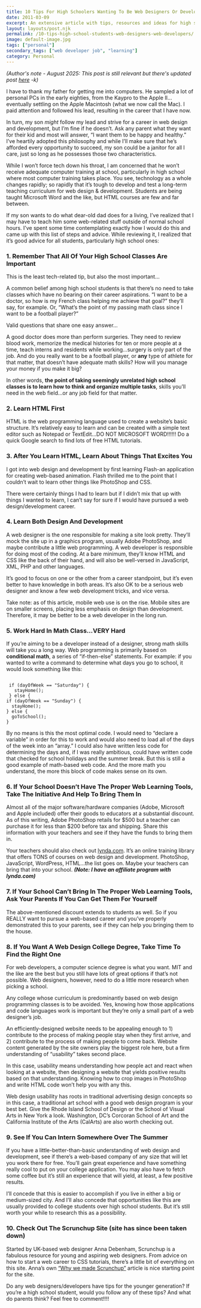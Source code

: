 ```yaml
---
title: 10 Tips For High Schoolers Wanting To Be Web Designers Or Developers
date: 2011-03-09
excerpt: An extensive article with tips, resources and ideas for high school students wanting to work in the web design or development field someday
layout: layouts/post.njk
permalink: /10-tips-high-school-students-web-designers-web-developers/
image: default-image.jpg
tags: ["personal"]
secondary_tags: ["web developer job", "learning"]
category: Personal
---
```

<em>(Author's note - August 2025: This post is still relevant but there's updated post [here][1] -k)</em></p>

[1]: /high-school-student-web-tips-2016/

I have to thank my father for getting me into computers. He sampled a lot of personal PCs in the early eighties, from the Kaypro to the Apple II…eventually settling on the Apple Macintosh (what we now call the Mac). I paid attention and followed his lead, resulting in the career that I have now.

In turn, my son *might* follow my lead and strive for a career in web design and development, but I’m fine if he doesn’t. Ask any parent what they want for their kid and most will answer, “I want them to be happy and healthy.” I’ve heartily adopted this philosophy and while I’ll make sure that he’s afforded every opportunity to succeed, my son could be a janitor for all I care, just so long as he possesses those two characteristics.

While I won’t force tech down his throat, I am concerned that he won’t receive adequate computer training at school, particularly in high school where most computer training takes place. You see, technology as a whole changes rapidly; so rapidly that it’s tough to develop and test a long-term teaching curriculum for web design & development. Students are being taught Microsoft Word and the like, but HTML courses are few and far between.

If my son wants to do what dear-old dad does for a living, I’ve realized that I may have to teach him some web-related stuff outside of normal school hours. I’ve spent some time contemplating exactly how I would do this and came up with this list of steps and advice. While reviewing it, I realized that it’s good advice for all students, particularly high school ones:

### 1. Remember That All Of Your High School Classes Are Important

This is the least tech-related tip, but also the most important…

A common belief among high school students is that there’s no need to take classes which have no bearing on their career aspirations. “I want to be a doctor, so how is my French class helping me achieve that goal?” they’ll say, for example. Or, “What’s the point of my passing math class since I want to be a football player?”

Valid questions that share one easy answer…

A good doctor does more than perform surgeries. They need to review blood work, memorize the medical histories for ten or more people at a time, teach interns and residents while working…surgery is only part of the job. And do you really want to be a football player, or **any** type of athlete for that matter, that doesn’t have adequate math skills? How will you manage your money if you make it big?

In other words, **the point of taking seemingly unrelated high school classes is to learn how to think and organize multiple tasks**, skills you’ll need in the web field…or any job field for that matter.

### 2. Learn HTML First

HTML is the web programming language used to create a website’s basic structure. It’s relatively easy to learn and can be created with a simple text editor such as Notepad or TextEdit…DO NOT MICROSOFT WORD!!!!!! Do a quick Google search to find lots of free HTML tutorials.

### 3. After You Learn HTML, Learn About Things That Excites You

I got into web design and development by first learning Flash-an application for creating web-based animation. Flash thrilled me to the point that I couldn’t wait to learn other things like PhotoShop and CSS.

There were certainly things I had to learn but if I didn’t mix that up with things I wanted to learn, I can’t say for sure if I would have pursued a web design/development career.

### 4. Learn Both Design And Development

A web designer is the one responsible for making a site look pretty. They’ll mock the site up in a graphics program, usually Adobe PhotoShop, and maybe contribute a little web programming. A web developer is responsible for doing most of the coding. At a bare minimum, they’ll know HTML and CSS like the back of their hand, and will also be well-versed in JavaScript, XML, PHP and other languages.

It’s good to focus on one or the other from a career standpoint, but it’s even better to have knowledge in both areas. It’s also OK to be a serious web designer and know a few web development tricks, and vice versa.

Take note: as of this article, mobile web use is on the rise. Mobile sites are on smaller screens, placing less emphasis on design than development. Therefore, it may be better to be a web developer in the long run.

### 5. Work Hard In Math Class…VERY Hard

If you’re aiming to be a developer instead of a designer, strong math skills will take you a long way. Web programming is primarily based on **conditional math**, a series of “if-then-else” statements. For example: if you wanted to write a command to determine what days you go to school, it would look something like this:

<pre><code class="language-javascript">
 if (dayOfWeek == "Saturday") {
   stayHome();
 } else {
if (dayOfWeek == "Sunday") {
  stayHome();
} else {
  goToSchool();
}
</code></pre>


By no means is this the most optimal code. I would need to “declare a variable” in order for this to work and would also need to load all of the days of the week into an “array.” I could also have written less code for determining the days and, if I was really ambitious, could have written code that checked for school holidays and the summer break. But this is still a good example of math-based web code. And the more math you understand, the more this block of code makes sense on its own.

### 6. If Your School Doesn’t Have The Proper Web Learning Tools, Take The Initiative And Help To Bring Them In

Almost all of the major software/hardware companies (Adobe, Microsoft and Apple included) offer their goods to educators at a substantial discount. As of this writing, Adobe PhotoShop retails for $500 but a teacher can purchase it for less than $200 before tax and shipping. Share this information with your teachers and see if they have the funds to bring them in.

Your teachers should also check out [lynda.com][2]. It’s an online training library that offers TONS of courses on web design and development. PhotoShop, JavaScript, WordPress, HTML…the list goes on. Maybe your teachers can bring that into your school. ***(Note: I have an affiliate program with lynda.com)***

 [2]: http://www.lynda.com/home/educatorsResources.aspx

### 7. If Your School Can’t Bring In The Proper Web Learning Tools, Ask Your Parents If You Can Get Them For Yourself

The above-mentioned discount extends to students as well. So if you REALLY want to pursue a web-based career and you’ve properly demonstrated this to your parents, see if they can help you bringing them to the house.

### 8. If You Want A Web Design College Degree, Take Time To Find the Right One

For web developers, a computer science degree is what you want. MIT and the like are the best but you still have lots of great options if that’s not possible. Web designers, however, need to do a little more research when picking a school.

Any college whose curriculum is predominantly based on web design programming classes is to be avoided. Yes, knowing how those applications and code languages work is important but they’re only a small part of a web designer’s job.

An efficiently-designed website needs to be appealing enough to 1) contribute to the process of making people stay when they first arrive, and 2) contribute to the process of making people to come back. Website content generated by the site owners play the biggest role here, but a firm understanding of “usability” takes second place.

In this case, usability means understanding how people act and react when looking at a website, then designing a website that yields positive results based on that understanding. Knowing how to crop images in PhotoShop and write HTML code won’t help you with any this.

Web design usability has roots in traditional advertising design concepts so in this case, a traditional art school with a good web design program is your best bet. Give the Rhode Island School of Design or the School of Visual Arts in New York a look. Washington, DC’s Corcoran School of Art and the California Institute of the Arts (CalArts) are also worth checking out.

### 9. See If You Can Intern Somewhere Over The Summer

If you have a little-better-than-basic understanding of web design and development, see if there’s a web-based company of any size that will let you work there for free. You’ll gain great experience and have something really cool to put on your college application. You may also have to fetch some coffee but it’s still an experience that will yield, at least, a few positive results.

I’ll concede that this is easier to accomplish if you live in either a big or medium-sized city. And I’ll also concede that opportunities like this are usually provided to college students over high school students. But it’s still worth your while to research this as a possibility.

### 10. Check Out The Scrunchup Site (site has since been taken down)

Started by UK-based web designer Anna Debenham, Scrunchup is a fabulous resource for young and aspiring web designers. From advice on how to start a web career to CSS tutorials, there’s a little bit of everything on this site. Anna’s own [“Why we made Scrunchup”][4] article is nice starting point for the site.

 [4]: https://www.maban.co.uk/18/

Do any web designers/developers have tips for the younger generation? If you’re a high school student, would you follow any of these tips? And what do parents think? Feel free to comment!!!!

<script type="application/ld+json">
{
    "@context": "https://schema.org",
    "@type": "TechArticle",
    "headline": "10 Tips For High Schoolers Wanting To Be Web Designers Or Developers",
    "description": "An extensive article with tips, resources and ideas for high school students wanting to work in the web design or development field someday",
    "author": {
        "@type": "Person",
        "name": "Kai Gittens",
        "url": "http://kaidez.com"
    },
    "datePublished": "2011-03-09",
    "dateModified": "2025-08-26",
    "programmingLanguage": "JavaScript",
    "dependencies": "jQuery 1.4.4"
}
</script>